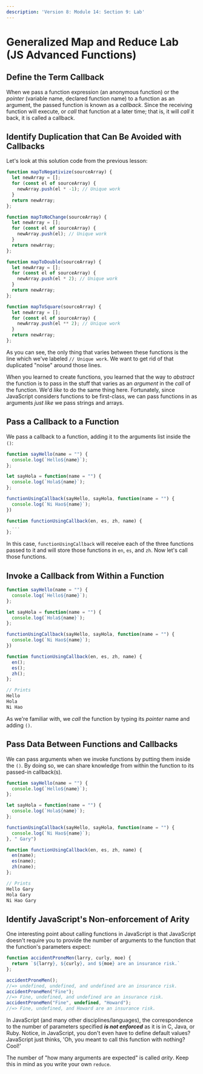 ```yaml
---
description: 'Version 8: Module 14: Section 9: Lab'
---
```


# Generalized Map and Reduce Lab (JS Advanced Functions)

## Define the Term Callback

When we pass a function expression (an anonymous function) or the _pointer_ (variable name, declared function name) to a function as an argument, the passed function is known as a _callback_. Since the receiving function will execute, or _call_ that function at a later time; that is, it will _call_ it back, it is called a callback.

## Identify Duplication that Can Be Avoided with Callbacks

Let's look at this solution code from the previous lesson:

```javascript
function mapToNegativize(sourceArray) {
  let newArray = [];
  for (const el of sourceArray) {
    newArray.push(el * -1); // Unique work
  }
  return newArray;
};

function mapToNoChange(sourceArray) {
  let newArray = [];
  for (const el of sourceArray) {
    newArray.push(el); // Unique work
  }
  return newArray;
};

function mapToDouble(sourceArray) {
  let newArray = [];
  for (const el of sourceArray) {
    newArray.push(el * 2); // Unique work
  }
  return newArray;
};

function mapToSquare(sourceArray) {
  let newArray = [];
  for (const el of sourceArray) {
    newArray.push(el ** 2); // Unique work
  }
  return newArray;
};
```

As you can see, the only thing that varies between these functions is the line which we've labeled `// Unique work`. We want to get rid of that duplicated "noise" around those lines.

When you learned to create functions, you learned that the way to _abstract_ the function is to pass in the stuff that varies as an _argument_ in the _call_ of the function. We'd _like_ to do the same thing here. Fortunately, since JavaScript considers functions to be first-class, we can pass functions in as arguments _just like_ we pass strings and arrays.

## Pass a Callback to a Function

We pass a callback to a function, adding it to the arguments list inside the `()`:

```javascript
function sayHello(name = "") {
  console.log(`Hello${name}`);
};

let sayHola = function(name = "") {
  console.log(`Hola${name}`);
};

functionUsingCallback(sayHello, sayHola, function(name = "") {
  console.log(`Ni Hao${name}`);
})

function functionUsingCallback(en, es, zh, name) {
  ...
};
```

In this case, `functionUsingCallback` will receive each of the three functions passed to it and will store those functions in `en`, `es`, and `zh`. Now let's call those functions.

## Invoke a Callback from Within a Function

```javascript
function sayHello(name = "") {
  console.log(`Hello${name}`);
};

let sayHola = function(name = "") {
  console.log(`Hola${name}`);
};

functionUsingCallback(sayHello, sayHola, function(name = "") {
  console.log(`Ni Hao${name}`);
})

function functionUsingCallback(en, es, zh, name) {
  en();
  es();
  zh();
};

// Prints
Hello
Hola
Ni Hao
```

As we're familiar with, we _call_ the function by typing its _pointer_ name and adding `()`.

## Pass Data Between Functions and Callbacks

We can pass arguments when we invoke functions by putting them inside the `()`. By doing so, we can share knowledge from within the function to its passed-in callback(s).

```javascript
function sayHello(name = "") {
  console.log(`Hello${name}`);
};

let sayHola = function(name = "") {
  console.log(`Hola${name}`);
};

functionUsingCallback(sayHello, sayHola, function(name = "") {
  console.log(`Ni Hao${name}`);
}, " Gary")

function functionUsingCallback(en, es, zh, name) {
  en(name);
  es(name);
  zh(name);
};

// Prints
Hello Gary
Hola Gary
Ni Hao Gary
```

## Identify JavaScript's Non-enforcement of Arity

One interesting point about calling functions in JavaScript is that JavaScript doesn't require you to provide the number of arguments to the function that the function's parameters expect:

```javascript
function accidentProneMen(larry, curly, moe) {
  return `${larry}, ${curly}, and ${moe} are an insurance risk.`
};

accidentProneMen();
//=> undefined, undefined, and undefined are an insurance risk.
accidentProneMen("Fine");
//=> Fine, undefined, and undefined are an insurance risk.
accidentProneMen("Fine", undefined, "Howard");
//=> Fine, undefined, and Howard are an insurance risk.
```

In JavaScript (and many other disciplines/languages), the correspondence to the number of parameters specified _**is not enforced**_ as it is in C, Java, or Ruby. Notice, in JavaScript, you don't even have to define default values? JavaScript just thinks, 'Oh, you meant to call this function with nothing? Cool!'

The number of "how many arguments are expected" is called _arity_. Keep this in mind as you write your own `reduce`.
